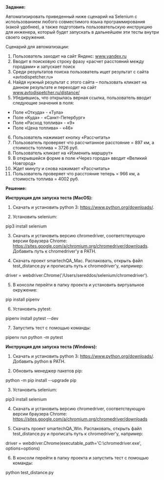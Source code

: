 **Задание:**

Автоматизировать приведенный ниже сценарий на Selenium c использованием любого совместимого языка программирования (какой удобнее), а также подготовить пользовательскую инструкцию для инженера, который будет запускать в дальнейшем эти тесты внутри своего окружения.

Сценарий для автоматизации:
1. Пользователь заходит на сайт Яндекс: www.yandex.ru
2. Вводит в поисковую строку фразу «расчет расстояний между городами» и запускает поиск
3. Среди результатов поиска пользователь ищет результат с сайта «avtodispetcher.ru»
4. Найдя нужный результат с этого сайта – пользовать кликает на данном результате и переходит на сайт www.avtodispetcher.ru/distance/ 
5. Убедившись, что открылась верная ссылка, пользователь вводит следующие значения в поля:
- Поле «Откуда» - «Тула»
- Поле «Куда» - «Санкт-Петербург»
- Поле «Расход топлива» - «9»
- Поле «Цена топлива» - «46»
6. Пользователь нажимает кнопку «Рассчитать» 
7. Пользователь проверяет что рассчитанное расстояние = 897 км, а стоимость топлива = 3726 руб.
8. Пользователь кликает на «Изменить маршрут»
9. В открывшейся форме в поле «Через города» вводит «Великий Новгород» 
10. Ждет минуту и снова нажимает «Рассчитать»
11. Пользователь проверяет что расстояние теперь = 966 км, а стоимость топлива = 4002 руб.

**Решение:**

**Инструкция для запуска теста (MacOS):**

1. Скачать и установить python 3: https://www.python.org/downloads/.

2. Установить selenium:

pip3 install selenium

3. Скачать и установить версию chromedriver, соответствующую версии браузера Chrome: https://sites.google.com/a/chromium.org/chromedriver/downloads. Добавить путь к chromedriver'у в PATH.

4. Скачать проект smartechQA_Mac. Распаковать, открыть файл test_distance.py и прописать путь к chromedriver'у, например:

driver = webdriver.Chrome('/Users/sereddos/selenium/chromedriver').

5. В консоли перейти в папку проекта и установить виртуальное окружение:

pip install pipenv

6. Установить pytest:

pipenv install pytest --dev

7. Запустить тест с помощью команды:

pipenv run python -m pytest

**Инструкция для запуска теста (Windows):**

1. Скачать и установить python 3: https://www.python.org/downloads/. Добавить python в PATH.

2. Обновить менеджер пакетов pip:

python -m pip install --upgrade pip

3. Установить selenium:

pip3 install selenium

4. Скачать и установить версию chromedriver, соответствующую версии браузера Chrome: https://sites.google.com/a/chromium.org/chromedriver/downloads

5. Скачать проект smartechQA_Win. Распаковать, открыть файл test_distance.py и прописать путь к chromedriver'у, например:

driver = webdriver.Chrome(executable_path='C:\\chromedriver.exe', options=options)

6. В консоли перейти в папку проекта и запустить тест с помощью команды:

python test_distance.py